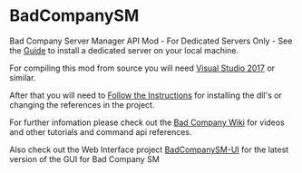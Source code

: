 # BadCompanySM
Bad Company Server Manager API Mod - For Dedicated Servers Only - See the [Guide](https://github.com/7days2mod/BadCompanySM/wiki/Installing-a-Dedicated-7d2d-Server) to install a dedicated server on your local machine.

For compiling this mod from source you will need [Visual Studio 2017](https://www.visualstudio.com/downloads/) or similar.

After that you will need to [Follow the Instructions](https://github.com/7days2mod/BadCompanySM/blob/master/7dtd-binaries/README.md) for installing the dll's or changing the references in the project.

For further infomation please check out the [Bad Company Wiki](https://github.com/7days2mod/BadCompanySM/wiki) for videos and other tutorials and command api references.

Also check out the Web Interface project [BadCompanySM-UI](https://github.com/7days2mod/BadCompanySM-WebUI) for the latest version of the GUI for Bad Company SM
